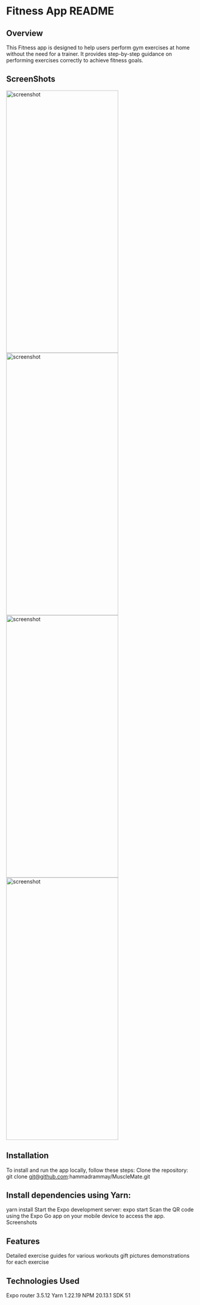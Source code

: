# Fitness App README

## Overview
   This Fitness app is designed to help users perform gym exercises at home without the need for a trainer. It provides step-by-step guidance on performing exercises correctly to achieve fitness goals.

## ScreenShots

<img src="https://github.com/hammadrammay/MuscleMate/assets/109869144/4b6cd160-ded2-41f7-ba50-da6ba40c2d6e" alt="screenshot" width="300" height="700"> <img src="https://github.com/hammadrammay/MuscleMate/assets/109869144/4b995eb8-9249-41cb-8649-2455fdec3a35" alt="screenshot" width="300" height="700">
<img src="https://github.com/hammadrammay/MuscleMate/assets/109869144/affa6039-b4be-49d1-a8e6-7135ef46ca7f" alt="screenshot" width="300" height="700"> <img src="https://github.com/hammadrammay/MuscleMate/assets/109869144/5f3a4665-0d55-4e3a-9d1d-00e24120f54c" alt="screenshot" width="300" height="700">




## Installation
   To install and run the app locally, follow these steps:
   Clone the repository: git clone git@github.com:hammadrammay/MuscleMate.git

## Install dependencies using Yarn:
   yarn install
   Start the Expo development server:
   expo start
   Scan the QR code using the Expo Go app on your mobile device to access the app.
   Screenshots

## Features
   Detailed exercise guides for various workouts
   gift pictures demonstrations for each exercise

## Technologies Used
   Expo router 3.5.12
   Yarn 1.22.19
   NPM  20.13.1
   SDK 51
